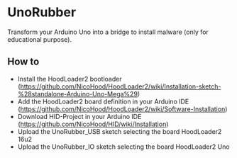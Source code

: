 # UnoRubber
Transform your Arduino Uno into a bridge to install malware (only for educational purpose).

## How to
+ Install the HoodLoader2 bootloader (https://github.com/NicoHood/HoodLoader2/wiki/Installation-sketch-%28standalone-Arduino-Uno-Mega%29)
+ Add the HoodLoader2 board definition in your Arduino IDE (https://github.com/NicoHood/HoodLoader2/wiki/Software-Installation)
+ Download HID-Project in your Arduino IDE (https://github.com/NicoHood/HID/wiki/Installation)
+ Upload the UnoRubber_USB sketch selecting the board HoodLoader2 16u2
+ Upload the UnoRubber_IO sketch selecting the board HoodLoader2 Uno
